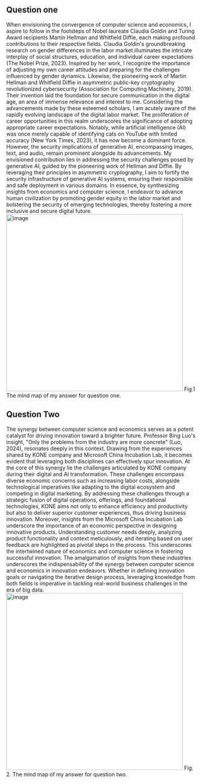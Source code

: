 
## Question one

When envisioning the convergence of computer science and economics, I aspire to follow in the footsteps of Nobel laureate Claudia Goldin and Turing Award recipients Martin Hellman and Whitfield Diffie, each making profound contributions to their respective fields.
Claudia Goldin's groundbreaking research on gender differences in the labor market illuminates the intricate interplay of social structures, education, and individual career expectations (The Nobel Prize, 2023). Inspired by her work, I recognize the importance of adjusting my own career attitudes and preparing for the challenges influenced by gender dynamics.
Likewise, the pioneering work of Martin Hellman and Whitfield Diffie in asymmetric public-key cryptography revolutionized cybersecurity (Association for Computing Machinery, 2019). Their invention laid the foundation for secure communication in the digital age, an area of immense relevance and interest to me.
Considering the advancements made by these esteemed scholars, I am acutely aware of the rapidly evolving landscape of the digital labor market. The proliferation of career opportunities in this realm underscores the significance of adopting appropriate career expectations. Notably, while artificial intelligence (AI) was once merely capable of identifying cats on YouTube with limited accuracy (New York Times, 2023), it has now become a dominant force. However, the security implications of generative AI, encompassing images, text, and audio, remain prominent alongside its advancements.
My envisioned contribution lies in addressing the security challenges posed by generative AI, guided by the pioneering work of Hellman and Diffie. By leveraging their principles in asymmetric cryptography, I aim to fortify the security infrastructure of generative AI systems, ensuring their responsible and safe deployment in various domains.
In essence, by synthesizing insights from economics and computer science, I endeavor to advance human civilization by promoting gender equity in the labor market and bolstering the security of emerging technologies, thereby fostering a more inclusive and secure digital future.
<img width="468" alt="image" src="https://github.com/Rising-Stars-by-Sunshine/Vivian_Weijia_24_CS206/assets/141093064/6049470a-9d79-4e1d-9601-4acef1bc90a1">
Fig.1 The mind map of my answer for question one.

## Question Two
The synergy between computer science and economics serves as a potent catalyst for driving innovation toward a brighter future. Professor Bing Luo's insight, "Only the problems from the industry are more concrete" (Luo, 2024), resonates deeply in this context. Drawing from the experiences shared by KONE company and Microsoft China Incubation Lab, it becomes evident that leveraging both disciplines can effectively spur innovation.
At the core of this synergy lie the challenges articulated by KONE company during their digital and AI transformation. These challenges encompass diverse economic concerns such as increasing labor costs, alongside technological imperatives like adapting to the digital ecosystem and competing in digital marketing. By addressing these challenges through a strategic fusion of digital operations, offerings, and foundational technologies, KONE aims not only to enhance efficiency and productivity but also to deliver superior customer experiences, thus driving business innovation.
Moreover, insights from the Microsoft China Incubation Lab underscore the importance of an economic perspective in designing innovative products. Understanding customer needs deeply, analyzing product functionality and context meticulously, and iterating based on user feedback are highlighted as pivotal steps in the process. This underscores the intertwined nature of economics and computer science in fostering successful innovation.
The amalgamation of insights from these industries underscores the indispensability of the synergy between computer science and economics in innovation endeavors. Whether in defining innovation goals or navigating the iterative design process, leveraging knowledge from both fields is imperative in tackling real-world business challenges in the era of big data. 
<img width="468" alt="image" src="https://github.com/Rising-Stars-by-Sunshine/Vivian_Weijia_24_CS206/assets/141093064/ab3e588d-080b-4e51-89cc-ef6f6f3b5651">
Fig. 2. The mind map of my answer for question two.
















